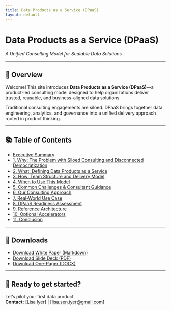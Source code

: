 ```yaml
---
title: Data Products as a Service (DPaaS)
layout: default
---
```


# Data Products as a Service (DPaaS)
_A Unified Consulting Model for Scalable Data Solutions_

---

## 📘 Overview

Welcome! This site introduces **Data Products as a Service (DPaaS)**—a product-led consulting model designed to help organizations deliver trusted, reusable, and business-aligned data solutions.

Traditional consulting engagements are siloed. DPaaS brings together data engineering, analytics, and governance into a unified delivery approach rooted in product thinking.

---

## 📚 Table of Contents

- [Executive Summary](./dpaas_white_paper_with_DS.md#executive-summary)
- [1. Why: The Problem with Siloed Consulting and Disconnected Democratization](./dpaas_white_paper_with_DS.md#1-why-the-problem-with-siloed-consulting-and-disconnected-democratization)
- [2. What: Defining Data Products as a Service](./dpaas_white_paper_with_DS.md#2-what-defining-data-products-as-a-service)
- [3. How: Team Structure and Delivery Model](./dpaas_white_paper_with_DS.md#3-how-team-structure-and-delivery-model)
- [4. When to Use This Model](./dpaas_white_paper_with_DS.md#4-when-to-use-this-model)
- [5. Common Challenges & Consultant Guidance](./dpaas_white_paper_with_DS.md#5-common-challenges--consultant-guidance)
- [6. Our Consulting Approach](./dpaas_white_paper_with_DS.md#6-our-consulting-approach)
- [7. Real-World Use Case](./dpaas_white_paper_with_DS.md#7-real-world-use-case)
- [8. DPaaS Readiness Assessment](./dpaas_white_paper_with_DS.md#8-dpaas-readiness-assessment)
- [9. Reference Architecture](./dpaas_white_paper_with_DS.md#9-reference-architecture)
- [10. Optional Accelerators](./dpaas_white_paper_with_DS.md#10-optional-accelerators)
- [11. Conclusion](./dpaas_white_paper_with_DS.md#11-conclusion)

---

## 📄 Downloads

- [Download White Paper (Markdown)](./dpaas_white_paper_with_DS.md)
- [Download Slide Deck (PDF)](./DPaaS_Slide_Deck_with_DS.pdf)
- [Download One-Pager (DOCX)](./DPaaS_One_Pager_with_DS.docx)

---

## 🚀 Ready to get started?

Let’s pilot your first data product.  
**Contact:** [Lisa Iyer] | [lisa.sen.iyer@gmail.com]

